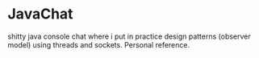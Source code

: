 JavaChat
========
shitty java console chat where i put in practice design patterns (observer model) using threads and sockets. Personal reference.

